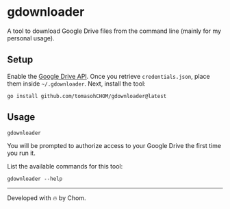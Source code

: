 # gdownloader

A tool to download Google Drive files from the command line (mainly for my personal usage).

## Setup

Enable the [Google Drive API](https://developers.google.com/workspace/drive/api/quickstart/go#enable_the_api). Once you retrieve `credentials.json`, place them inside `~/.gdownloader`. Next, install the tool:

```
go install github.com/tomasohCHOM/gdownloader@latest
```

## Usage

```
gdownloader
```

You will be prompted to authorize access to your Google Drive the first time you run it.

List the available commands for this tool:

```
gdownloader --help
```

---

Developed with 🔥 by Chom.
